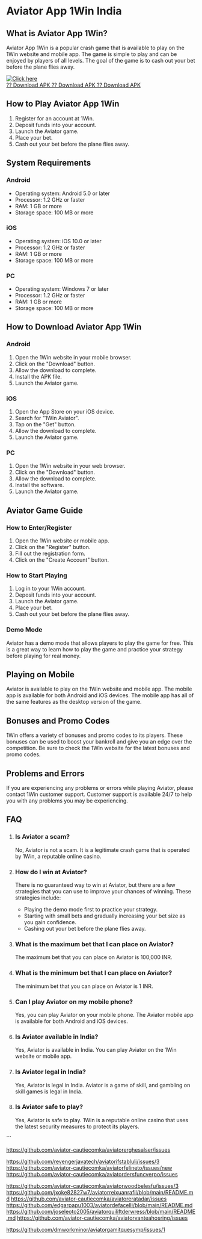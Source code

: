 # Aviator App 1Win India

## What is Aviator App 1Win?

Aviator App 1Win is a popular crash game that is available to play on
the 1Win website and mobile app. The game is simple to play and can be
enjoyed by players of all levels. The goal of the game is to cash out
your bet before the plane flies away.

[![Click
here](https://readscoops.com/wp-content/uploads/2023/03/Readscoop-aviator-1-1.jpg)](https://traff.sbs/deff)\
[?? Download APK ?? Download APK ?? Download
APK](https://traff.sbs/deff)

## How to Play Aviator App 1Win

1.  Register for an account at 1Win.
2.  Deposit funds into your account.
3.  Launch the Aviator game.
4.  Place your bet.
5.  Cash out your bet before the plane flies away.

## System Requirements

### Android

-   Operating system: Android 5.0 or later
-   Processor: 1.2 GHz or faster
-   RAM: 1 GB or more
-   Storage space: 100 MB or more

### iOS

-   Operating system: iOS 10.0 or later
-   Processor: 1.2 GHz or faster
-   RAM: 1 GB or more
-   Storage space: 100 MB or more

### PC

-   Operating system: Windows 7 or later
-   Processor: 1.2 GHz or faster
-   RAM: 1 GB or more
-   Storage space: 100 MB or more

## How to Download Aviator App 1Win

### Android

1.  Open the 1Win website in your mobile browser.
2.  Click on the "Download" button.
3.  Allow the download to complete.
4.  Install the APK file.
5.  Launch the Aviator game.

### iOS

1.  Open the App Store on your iOS device.
2.  Search for "1Win Aviator".
3.  Tap on the "Get" button.
4.  Allow the download to complete.
5.  Launch the Aviator game.

### PC

1.  Open the 1Win website in your web browser.
2.  Click on the "Download" button.
3.  Allow the download to complete.
4.  Install the software.
5.  Launch the Aviator game.

## Aviator Game Guide

### How to Enter/Register

1.  Open the 1Win website or mobile app.
2.  Click on the "Register" button.
3.  Fill out the registration form.
4.  Click on the "Create Account" button.

### How to Start Playing

1.  Log in to your 1Win account.
2.  Deposit funds into your account.
3.  Launch the Aviator game.
4.  Place your bet.
5.  Cash out your bet before the plane flies away.

### Demo Mode

Aviator has a demo mode that allows players to play the game for free.
This is a great way to learn how to play the game and practice your
strategy before playing for real money.

## Playing on Mobile

Aviator is available to play on the 1Win website and mobile app. The
mobile app is available for both Android and iOS devices. The mobile app
has all of the same features as the desktop version of the game.

## Bonuses and Promo Codes

1Win offers a variety of bonuses and promo codes to its players. These
bonuses can be used to boost your bankroll and give you an edge over the
competition. Be sure to check the 1Win website for the latest bonuses
and promo codes.

## Problems and Errors

If you are experiencing any problems or errors while playing Aviator,
please contact 1Win customer support. Customer support is available 24/7
to help you with any problems you may be experiencing.

## FAQ

1.  ### Is Aviator a scam?

    No, Aviator is not a scam. It is a legitimate crash game that is
    operated by 1Win, a reputable online casino.

2.  ### How do I win at Aviator?

    There is no guaranteed way to win at Aviator, but there are a few
    strategies that you can use to improve your chances of winning.
    These strategies include:

    -   Playing the demo mode first to practice your strategy.
    -   Starting with small bets and gradually increasing your bet size
        as you gain confidence.
    -   Cashing out your bet before the plane flies away.

3.  ### What is the maximum bet that I can place on Aviator?

    The maximum bet that you can place on Aviator is 100,000 INR.

4.  ### What is the minimum bet that I can place on Aviator?

    The minimum bet that you can place on Aviator is 1 INR.

5.  ### Can I play Aviator on my mobile phone?

    Yes, you can play Aviator on your mobile phone. The Aviator mobile
    app is available for both Android and iOS devices.

6.  ### Is Aviator available in India?

    Yes, Aviator is available in India. You can play Aviator on the 1Win
    website or mobile app.

7.  ### Is Aviator legal in India?

    Yes, Aviator is legal in India. Aviator is a game of skill, and
    gambling on skill games is legal in India.

8.  ### Is Aviator safe to play?

    Yes, Aviator is safe to play. 1Win is a reputable online casino that
    uses the latest security measures to protect its players.

\`\`\`

https://github.com/aviator-cautiecomka/aviatorerghesalser/issues


https://github.com/revengerjavatech/aviatorifstabluli/issues/3
https://github.com/aviator-cautiecomka/aviatorfelineto/issues/new
https://github.com/aviator-cautiecomka/aviatordersfuncverpo/issues

https://github.com/aviator-cautiecomka/aviatorwoodbelesfu/issues/3
https://github.com/jxoke82827w7/aviatorreixuanrafil/blob/main/README.md
https://github.com/aviator-cautiecomka/aviatoreratadar/issues
https://github.com/edgarpapu1003/aviatordefacelli/blob/main/README.md
https://github.com/joseleoto2005/aviatorquiliftderwress/blob/main/README.md
https://github.com/aviator-cautiecomka/aviatorvanteahosring/issues

https://github.com/dmworkminor/aviatorgamitquesymp/issues/1
